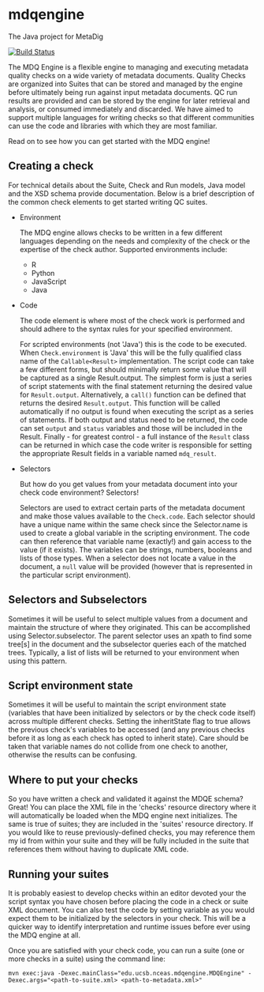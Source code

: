 # mdqengine
The Java project for MetaDig

[![Build Status](https://travis-ci.org/NCEAS/mdqengine.svg?branch=master)](https://travis-ci.org/NCEAS/mdqengine)

The MDQ Engine is a flexible engine to managing and executing metadata quality checks on a wide variety of metadata documents.
Quality Checks are organized into Suites that can be stored and managed by the engine before ultimately being run against input metadata documents.
QC run results are provided and can be stored by the engine for later retrieval and analysis, or consumed immediately and discarded.
We have aimed to support multiple languages for writing checks so that different communities can use the code and libraries with which they are most familiar.

Read on to see how you can get started with the MDQ engine!

## Creating a check
For technical details about the Suite, Check and Run models, Java model and the XSD schema provide documentation.
Below is a brief description of the common check elements to get started writing QC suites.

* Environment

	The MDQ engine allows checks to be written in a few different languages depending on the needs and complexity of the check or the 
	expertise of the check author. Supported environments include:
	- R
	- Python
	- JavaScript
	- Java 
	
* Code

	The code element is where most of the check work is performed and should adhere to the syntax rules for your specified environment. 
	
	For scripted environments (not 'Java') this is the code to be executed. 
	When `Check.environment` is 'Java' this will be the fully qualified class name of the `Callable<Result>` implementation.
	The script code can take a few different forms, but should minimally return some value that will be captured as a single Result.output.
	The simplest form is just a series of script statements with the final statement returning the desired value for `Result.output`.
	Alternatively, a `call()` function can be defined that returns the desired `Result.output`. This function will be called automatically if no output is found when executing the script as a series of statements.
	 If both output and status need to be returned, the code can set `output` and `status` variables and those will be included in the Result.
	 Finally - for greatest control - a full instance of the `Result` class can be returned in which case the code writer is responsible for setting the appropriate Result fields in a variable named `mdq_result`.
	
* Selectors

	But how do you get values from your metadata document into your check code environment? Selectors!
	
	Selectors are used to extract certain parts of the metadata document and make those values available to the `Check.code`. 
	Each selector should have a unique name within the same check since the Selector.name is used to create a global variable in the scripting environment. 
	The code can then reference that variable name (exactly!) and gain access to the value (if it exists).
	The variables can be strings, numbers, booleans and lists of those types. When a selector does not locate a value in the document, a `null` value will be provided (however that is represented in the particular script environment).

## Selectors and Subselectors

Sometimes it will be useful to select multiple values from a document and maintain the structure of where they originated. This can be accomplished using Selector.subselector. The parent selector uses an xpath to find some tree[s] in the document and the subselector queries each of the matched trees. Typically, a list of lists will be returned to your environment when using this pattern.

## Script environment state

Sometimes it will be useful to maintain the script environment state (variables that have been initialized by selectors or by the check code itself) across multiple different checks. Setting the inheritState flag to true allows the previous check's variables to be accessed (and any previous checks before it as long as each check has opted to inherit state). Care should be taken that variable names do not collide from one check to another, otherwise the results can be confusing.
	

## Where to put your checks

So you have written a check and validated it against the MDQE schema? Great!
You can place the XML file in the 'checks' resource directory where it will automatically be loaded when the MDQ engine next initializes.
The same is true of suites; they are included in the 'suites' resource directory.
If you would like to reuse previously-defined checks, you may reference them my id from within your suite and they will be fully included in the suite that references them without having to duplicate XML code.
	
## Running your suites

It is probably easiest to develop checks within an editor devoted your the script syntax you have chosen before placing the code in a check or suite XML document. You can also test the code by setting variable as you would expect them to be initialized by the selectors in your check. This will be a quicker way to identify interpretation and runtime issues before ever using the MDQ engine at all.

Once you are satisfied with your check code, you can run a suite (one or more checks in a suite) using the command line:

`mvn exec:java -Dexec.mainClass="edu.ucsb.nceas.mdqengine.MDQEngine" -Dexec.args="<path-to-suite.xml> <path-to-metadata.xml>"`
